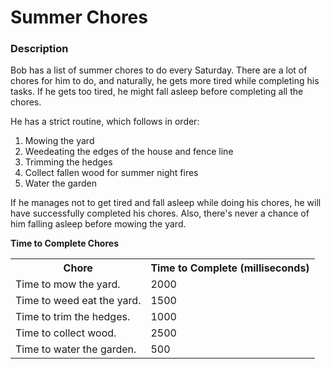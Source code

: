 <h1>Summer Chores</h1>
<h3>Description</h3>
<p>Bob has a list of summer chores to do every Saturday. There are a lot of chores for him to do, and naturally, he gets more tired while completing his tasks. If he gets too tired, he might fall asleep before completing all the chores.</p>
<p>He has a strict routine, which follows in order:</p>
<ol>
  <li>Mowing the yard</li>
  <li>Weedeating the edges of the house and fence line</li>
  <li>Trimming the hedges</li>
  <li>Collect fallen wood for summer night fires</li>
  <li>Water the garden</li>
</ol>
<p>If he manages not to get tired and fall asleep while doing his chores, he will have successfully completed his chores. Also, there's never a chance of him falling asleep before mowing the yard.</p>
<b>Time to Complete Chores</b>
<table>
  <tr>
    <th>Chore</th>
    <th>Time to Complete (milliseconds)</th>
  </tr>
  <tr>
    <td>Time to mow the yard.</td>
    <td>2000</td>
  </tr>
    <tr>
    <td>Time to weed eat the yard.</td>
    <td>1500</td>
  </tr>
    <tr>
    <td>Time to trim the hedges.</td>
    <td>1000</td>
  </tr>
    <tr>
    <td>Time to collect wood.</td>
    <td>2500</td>
  </tr>
    <tr>
    <td>Time to water the garden.</td>
    <td>500</td>
  </tr>
</table>
<!--Installation Instructions – How to set it up or install it.
Usage – How to run or use the program.
Examples – Code snippets or screenshots showing how it works.
Contributing – Guidelines for people who want to help with the project.
License – Information about how the project can be used or shared.
Credits – Acknowledgments or links to related work.-->
